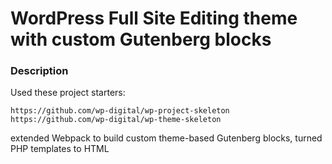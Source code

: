 # WordPress Full Site Editing theme with custom Gutenberg blocks

### Description

Used these project starters:
```
https://github.com/wp-digital/wp-project-skeleton
https://github.com/wp-digital/wp-theme-skeleton
```

extended Webpack to build custom theme-based Gutenberg blocks,
turned PHP templates to HTML
